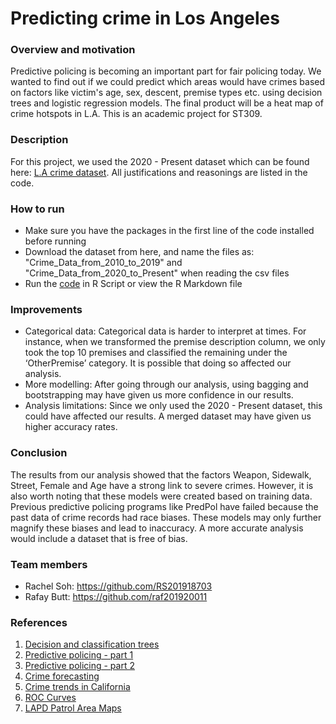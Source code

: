 # Predicting crime in Los Angeles

### Overview and motivation
Predictive policing is becoming an important part for fair policing today. We wanted to find out if we could predict which areas would have crimes based on factors like victim's age, sex, descent, premise types etc. using decision trees and logistic regression models. The final product will be a heat map of crime hotspots in L.A. This is an academic project for ST309.

### Description
For this project, we used the 2020 - Present dataset which can be found here: [L.A crime dataset](https://www.google.com/url?q=https://www.kaggle.com/sumaiaparveenshupti/los-angeles-crime-data-20102020&sa=D&source=docs&ust=1643133381116420&usg=AOvVaw0W60bzck7ApMThjB2a5D1W). All justifications and reasonings are listed in the code.

### How to run
- Make sure you have the packages in the first line of the code installed before running
- Download the dataset from here, and name the files as: "Crime_Data_from_2010_to_2019" and "Crime_Data_from_2020_to_Present" when reading the csv files
- Run the [code](https://github.com/RS201918703/ST309-R-Project/blob/main/Full%20Code%20V2.R) in R Script or view the R Markdown file

### Improvements
- Categorical data: Categorical data is harder to interpret at times. For instance, when we transformed the premise description column, we only took the top 10 premises and classified the remaining under the ‘OtherPremise’ category. It is possible that doing so affected our analysis.
- More modelling: After going through our analysis, using bagging and bootstrapping may have given us more confidence in our results.
- Analysis limitations: Since we only used the 2020 - Present dataset, this could have affected our results. A merged dataset may have given us higher accuracy rates.

### Conclusion
The results from our analysis showed that the factors Weapon, Sidewalk, Street, Female and Age have a strong link to severe crimes. However, it is also worth noting that these models were created based on training data. Previous predictive policing programs like PredPol have failed because the past data of crime records had race biases. These models may only further magnify these biases and lead to inaccuracy. A more accurate analysis would include a dataset that is free of bias.

### Team members
- Rachel Soh: https://github.com/RS201918703
- Rafay Butt: https://github.com/raf201920011

### References
1. [Decision and classification trees](https://www.datacamp.com/community/tutorials/decision-trees-R)
2. [Predictive policing - part 1](https://www.liberties.eu/en/stories/predictive-policing/43679)
3. [Predictive policing - part 2](https://www.rand.org/content/dam/rand/pubs/research_briefs/RB9700/RB9735/RAND_RB9735.pdf)
4. [Crime forecasting](https://vciba.springeropen.com/articles/10.1186/s42492-021-00075-z#:~:text=Crime%20forecasting%20refers%20to%20the,record%20some%20unusual%20illegal%20activity.)
5. [Crime trends in California](https://www.ppic.org/publication/crime-trends-in-california/)
6. [ROC Curves](https://www.displayr.com/what-is-a-roc-curve-how-to-interpret-it/)
7. [LAPD Patrol Area Maps](https://www.qsl.net/n6uru/lapd-maps.htm)
